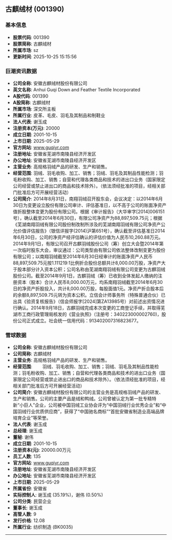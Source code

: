 ## 古麒绒材 (001390)

### 基本信息

- **股票代码**: 001390
- **股票简称**: 古麒绒材
- **所属市场**: sz
- **更新时间**: 2025-10-25 15:15:56

### 巨潮资讯数据

- **公司全称**: 安徽古麒绒材股份有限公司
- **英文名称**: Anhui Guqi Down and Feather Textile Incorporated
- **A股代码**: 001390
- **A股简称**: 古麒绒材
- **所属市场**: 深交所主板
- **所属行业**: 皮革、毛皮、羽毛及其制品和制鞋业
- **法人代表**: 谢玉成
- **注册资本(万元)**: 20000
- **成立日期**: 2001-10-15
- **上市日期**: 2025-05-29
- **官方网站**: www.guqiyr.com
- **注册地址**: 安徽省芜湖市南陵县经济开发区
- **办公地址**: 安徽省芜湖市南陵县经济开发区
- **主营业务**: 高规格羽绒产品的研发、生产和销售。
- **经营范围**: 羽绒、羽毛收购、加工、销售；羽绒、羽毛及其制品性能检测；羽毛粉收购、加工、销售；自营和代理各类商品和技术的进出口业务（国家限定公司经营或禁止进出口的商品和技术除外）。（依法须经批准的项目，经相关部门批准后方可开展经营活动）
- **公司简介**: 2014年8月31日，南翔羽绒召开股东会，会议决定：以2014年6月30日为变更设立股份有限公司审计、评估基准日，以不高于公司的账面净资产值折股整体变更为股份有限公司。根据《审计报告》（大华审字[2014]006151号），确认截至2014年6月30日，有限公司净资产为88,897,509.75元；根据《芜湖南翔羽绒有限公司股份制改制所涉及的芜湖南翔羽绒有限公司净资产公允价值评估报告》（银信评报字(2014)沪第651号），确认截至评估基准日2014年6月30日，公司的净资产经评估确认的评估价值为人民币10,260.88万元。2014年9月1日，有限公司召开古麒羽绒股份公司（筹）创立大会暨2014年第一次临时股东大会，审议通过：公司类型由有限公司依法整体改制变更为股份有限公司；以南翔羽绒截至2014年6月30日经审计的账面净资产人民币88,897,509.75元按1.111219:1比例折合股份总额共计8,000.00万股，净资产大于股本部分计入资本公积；公司名称由芜湖南翔羽绒有限公司变更为古麒羽绒股份公司。截至2014年9月1日，古麒羽绒（筹）已收到全体发起人缴纳的注册资本（股本）合计人民币8,000.00万元，均系南翔羽绒截至2014年6月30日的净资产折股投入，共计8,000.00万股，每股面值1元。净资产折合股本后的余额8,897,509.75元转为资本公积。立信会计师事务所（特殊普通合伙）已出具《验资复核报告》（信会师报字[2024]第ZA13985号）对前述出资情况进行确认。2014年9月18日，古麒羽绒完成本次变更的工商登记手续，并取得芜湖市工商行政管理局核发的《营业执照》（注册号：340223000002760)，股份公司正式成立。社会统一信用代码：913402007316823677。

### 雪球数据

- **公司全称**: 安徽古麒绒材股份有限公司
- **公司简称**: 古麒绒材
- **主营业务**: 高规格羽绒产品的研发、生产和销售。
- **经营范围**: 　　羽绒、羽毛收购、加工、销售；羽绒、羽毛及其制品性能检测；羽毛粉收购、加工、销售；自营和代理各类商品和技术的进出口业务（国家限定公司经营或禁止进出口的商品和技术除外）。（依法须经批准的项目，经相关部门批准后方可开展经营活动）
- **公司简介**: 安徽古麒绒材股份有限公司的主营业务是高规格羽绒产品的研发、生产和销售。公司的主要产品是绒和鸭绒。公司曾被认定为第一批专精特新“小巨人”企业，公司被中国羽绒工业协会评为“中国羽绒行业优秀企业”和“中国羽绒行业优质供应商”，获得了“中国驰名商标”“首批安徽省制造业高端品牌培育企业”等荣誉。
- **法人代表**: 谢玉成
- **总经理**: 谢玉成
- **董秘**: 谢伟
- **成立日期**: 2001-10-15
- **注册资本(元)**: 20000.00万元
- **员工人数**: 135
- **官方网站**: www.guqiyr.com
- **注册地址**: 安徽省芜湖市南陵县经济开发区
- **办公地址**: 安徽省芜湖市南陵县经济开发区
- **上市日期**: 2025-05-29
- **所属省份**: 安徽省
- **实际控制人**: 谢玉成 (35.19%)，谢伟 (0.50%)
- **公司分类**: 民营企业
- **董事长**: 谢玉成
- **高管人数**: 9
- **发行价格**: 12.08
- **所属行业**: 纺织制造 (BK0035)

---